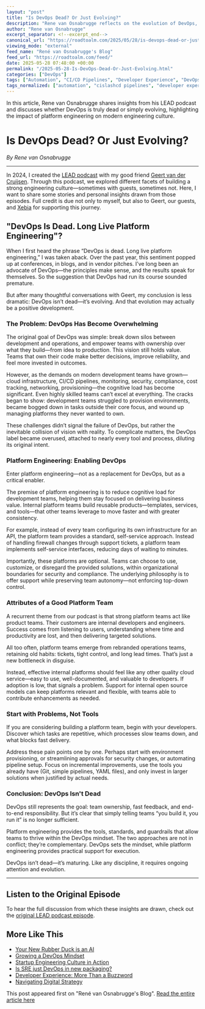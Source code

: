 ```yaml
---
layout: "post"
title: "Is DevOps Dead? Or Just Evolving?"
description: "Rene van Osnabrugge reflects on the evolution of DevOps, the rise of platform engineering, and key insights from the LEAD podcast. The article discusses challenges teams face with DevOps, how platform engineering supports DevOps principles, and best practices for platform teams to enhance engineering culture and productivity."
author: "Rene van Osnabrugge"
excerpt_separator: <!--excerpt_end-->
canonical_url: "https://roadtoalm.com/2025/05/28/is-devops-dead-or-just-evolving/"
viewing_mode: "external"
feed_name: "René van Osnabrugge's Blog"
feed_url: "https://roadtoalm.com/feed/"
date: 2025-05-28 07:48:00 +00:00
permalink: "/2025-05-28-Is-DevOps-Dead-Or-Just-Evolving.html"
categories: ["DevOps"]
tags: ["Automation", "CI/CD Pipelines", "Developer Experience", "DevOps", "Engineering Culture", "Internal Platforms", "Lead Podcast", "Platform Engineering", "Posts", "Software Delivery", "Software Teams", "Team Ownership"]
tags_normalized: ["automation", "cislashcd pipelines", "developer experience", "devops", "engineering culture", "internal platforms", "lead podcast", "platform engineering", "posts", "software delivery", "software teams", "team ownership"]
---
```


In this article, Rene van Osnabrugge shares insights from his LEAD podcast and discusses whether DevOps is truly dead or simply evolving, highlighting the impact of platform engineering on modern engineering culture.<!--excerpt_end-->

# Is DevOps Dead? Or Just Evolving?

*By Rene van Osnabrugge*

---

In 2024, I created the [LEAD podcast](https://lead-podcast.io) with my good friend [Geert van der Cruijsen](https://www.linkedin.com/in/geertvandercruijsen). Through this podcast, we explored different facets of building a strong engineering culture—sometimes with guests, sometimes not. Here, I want to share some stories and personal insights drawn from those episodes. Full credit is due not only to myself, but also to Geert, our guests, and [Xebia](https://xebia.com) for supporting this journey.

## "DevOps Is Dead. Long Live Platform Engineering"?

When I first heard the phrase “DevOps is dead. Long live platform engineering,” I was taken aback. Over the past year, this sentiment popped up at conferences, in blogs, and in vendor pitches. I’ve long been an advocate of DevOps—the principles make sense, and the results speak for themselves. So the suggestion that DevOps had run its course sounded premature.

But after many thoughtful conversations with Geert, my conclusion is less dramatic: DevOps isn’t dead—it’s evolving. And that evolution may actually be a positive development.

### The Problem: DevOps Has Become Overwhelming

The original goal of DevOps was simple: break down silos between development and operations, and empower teams with ownership over what they build—from idea to production. This vision still holds value. Teams that own their code make better decisions, improve reliability, and feel more invested in outcomes.

However, as the demands on modern development teams have grown—cloud infrastructure, CI/CD pipelines, monitoring, security, compliance, cost tracking, networking, provisioning—the cognitive load has become significant. Even highly skilled teams can’t excel at everything. The cracks began to show: development teams struggled to provision environments, became bogged down in tasks outside their core focus, and wound up managing platforms they never wanted to own.

These challenges didn’t signal the failure of DevOps, but rather the inevitable collision of vision with reality. To complicate matters, the DevOps label became overused, attached to nearly every tool and process, diluting its original intent.

### Platform Engineering: Enabling DevOps

Enter platform engineering—not as a replacement for DevOps, but as a critical enabler.

The premise of platform engineering is to reduce cognitive load for development teams, helping them stay focused on delivering business value. Internal platform teams build reusable products—templates, services, and tools—that other teams leverage to move faster and with greater consistency.

For example, instead of every team configuring its own infrastructure for an API, the platform team provides a standard, self-service approach. Instead of handling firewall changes through support tickets, a platform team implements self-service interfaces, reducing days of waiting to minutes.

Importantly, these platforms are optional. Teams can choose to use, customize, or disregard the provided solutions, within organizational boundaries for security and compliance. The underlying philosophy is to offer support while preserving team autonomy—not enforcing top-down control.

### Attributes of a Good Platform Team

A recurrent theme from our podcast is that strong platform teams act like product teams. Their customers are internal developers and engineers. Success comes from listening to users, understanding where time and productivity are lost, and then delivering targeted solutions.

All too often, platform teams emerge from rebranded operations teams, retaining old habits: tickets, tight control, and long lead times. That’s just a new bottleneck in disguise.

Instead, effective internal platforms should feel like any other quality cloud service—easy to use, well-documented, and valuable to developers. If adoption is low, that signals a problem. Support for internal open source models can keep platforms relevant and flexible, with teams able to contribute enhancements as needed.

### Start with Problems, Not Tools

If you are considering building a platform team, begin with your developers. Discover which tasks are repetitive, which processes slow teams down, and what blocks fast delivery.

Address these pain points one by one. Perhaps start with environment provisioning, or streamlining approvals for security changes, or automating pipeline setup. Focus on incremental improvements, use the tools you already have (Git, simple pipelines, YAML files), and only invest in larger solutions when justified by actual needs.

### Conclusion: DevOps Isn't Dead

DevOps still represents the goal: team ownership, fast feedback, and end-to-end responsibility. But it’s clear that simply telling teams “you build it, you run it” is no longer sufficient.

Platform engineering provides the tools, standards, and guardrails that allow teams to thrive within the DevOps mindset. The two approaches are not in conflict; they’re complementary. DevOps sets the mindset, while platform engineering provides practical support for execution.

DevOps isn’t dead—it’s maturing. Like any discipline, it requires ongoing attention and evolution.

---

## Listen to the Original Episode

To hear the full discussion from which these insights are drawn, check out the [original LEAD podcast episode](https://lead-podcast.io).

## More Like This

- [Your New Rubber Duck is an AI](https://roadtoalm.com/2025/07/11/your-new-rubber-duck-is-an-ai/)
- [Growing a DevOps Mindset](https://roadtoalm.com/2025/06/27/growing-a-devops-mindset/)
- [Startup Engineering Culture in Action](https://roadtoalm.com/2025/06/18/startup-engineering-culture-in-action/)
- [Is SRE just DevOps in new packaging?](https://roadtoalm.com/2025/06/11/is-sre-just-devops-in-new-packaging/)
- [Developer Experience: More Than a Buzzword](https://roadtoalm.com/2025/06/05/developer-experience-more-than-a-buzzword/)
- [Navigating Digital Strategy](https://roadtoalm.com/2025/05/23/navigating-digital-strategy/)

This post appeared first on "René van Osnabrugge's Blog". [Read the entire article here](https://roadtoalm.com/2025/05/28/is-devops-dead-or-just-evolving/)
